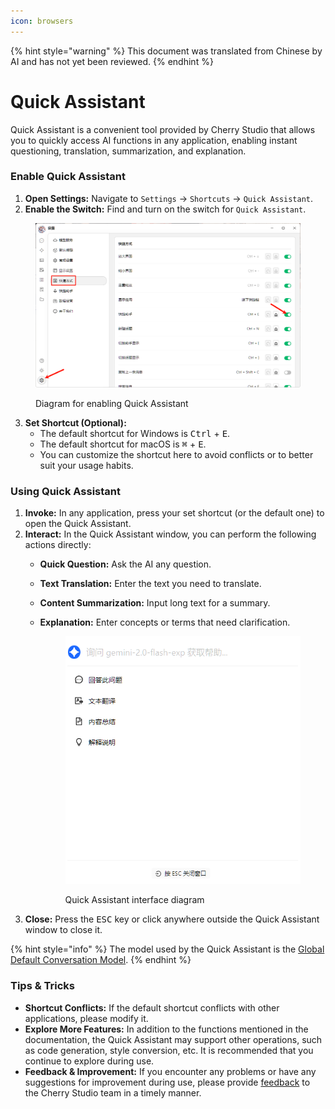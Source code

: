 ```yaml
---
icon: browsers
---
```


{% hint style="warning" %}
This document was translated from Chinese by AI and has not yet been reviewed.
{% endhint %}

# Quick Assistant

Quick Assistant is a convenient tool provided by Cherry Studio that allows you to quickly access AI functions in any application, enabling instant questioning, translation, summarization, and explanation.

### Enable Quick Assistant

1.  **Open Settings:** Navigate to `Settings` -> `Shortcuts` -> `Quick Assistant`.
2.  **Enable the Switch:** Find and turn on the switch for `Quick Assistant`.

<figure><img src="../../.gitbook/assets/快捷助手-0.png" alt=""><figcaption><p>Diagram for enabling Quick Assistant</p></figcaption></figure>

3.  **Set Shortcut (Optional):**
    *   The default shortcut for Windows is <kbd>Ctrl</kbd> + <kbd>E</kbd>.
    *   The default shortcut for macOS is <kbd>⌘</kbd> + <kbd>E</kbd>.
    *   You can customize the shortcut here to avoid conflicts or to better suit your usage habits.

### Using Quick Assistant

1.  **Invoke:** In any application, press your set shortcut (or the default one) to open the Quick Assistant.
2.  **Interact:** In the Quick Assistant window, you can perform the following actions directly:
    *   **Quick Question:** Ask the AI any question.
    *   **Text Translation:** Enter the text you need to translate.
    *   **Content Summarization:** Input long text for a summary.
    *   **Explanation:** Enter concepts or terms that need clarification.

        <figure><img src="../../.gitbook/assets/快捷助手-1.png" alt=""><figcaption><p>Quick Assistant interface diagram</p></figcaption></figure>
3.  **Close:** Press the <kbd>ESC</kbd> key or click anywhere outside the Quick Assistant window to close it.

{% hint style="info" %}
The model used by the Quick Assistant is the [Global Default Conversation Model](settings/default-models.md#mo-ren-zhu-shou-mo-xing).
{% endhint %}

### Tips & Tricks

*   **Shortcut Conflicts:** If the default shortcut conflicts with other applications, please modify it.
*   **Explore More Features:** In addition to the functions mentioned in the documentation, the Quick Assistant may support other operations, such as code generation, style conversion, etc. It is recommended that you continue to explore during use.
*   **Feedback & Improvement:** If you encounter any problems or have any suggestions for improvement during use, please provide [feedback](../../../question-contact/suggestions.md) to the Cherry Studio team in a timely manner.